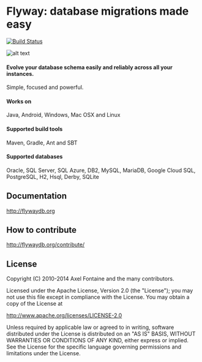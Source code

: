 # Flyway: database migrations made easy
[![Build Status](https://travis-ci.org/flyway/flyway.png)](https://travis-ci.org/flyway/flyway)

![alt text](http://flywaydb.org/assets/logo/flyway-logo-transparent-300.png "Flyway")

#### Evolve your database schema easily and reliably across all your instances.
Simple, focused and powerful.

#### Works on
Java, Android, Windows, Mac OSX and Linux

#### Supported build tools
Maven, Gradle, Ant and SBT

#### Supported databases
Oracle, SQL Server, SQL Azure, DB2, MySQL, MariaDB, Google Cloud SQL, PostgreSQL, H2, Hsql, Derby, SQLite

## Documentation
http://flywaydb.org

## How to contribute
http://flywaydb.org/contribute/

## License
Copyright (C) 2010-2014 Axel Fontaine and the many contributors.

Licensed under the Apache License, Version 2.0 (the "License");
you may not use this file except in compliance with the License.
You may obtain a copy of the License at

http://www.apache.org/licenses/LICENSE-2.0

Unless required by applicable law or agreed to in writing, software
distributed under the License is distributed on an "AS IS" BASIS,
WITHOUT WARRANTIES OR CONDITIONS OF ANY KIND, either express or implied.
See the License for the specific language governing permissions and
limitations under the License.
